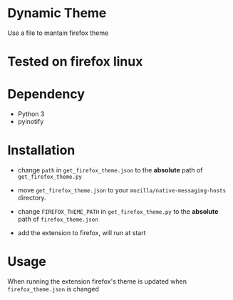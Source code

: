 # Dynamic Theme

 Use a file to mantain firefox theme

# Tested on firefox linux
# Dependency

 * Python 3
 * pyinotify

# Installation

* change `path` in `get_firefox_theme.json` to the **absolute** path of `get_firefox_theme.py`
* move `get_firefox_theme.json` to your `mozilla/native-messaging-hosts` directory.
* change `FIREFOX_THEME_PATH` in `get_firefox_theme.py` to the **absolute** path of `firefox_theme.json`

* add the extension to firefox, will run at start
# Usage

When running the extension firefox's theme is updated when `firefox_theme.json` is changed




